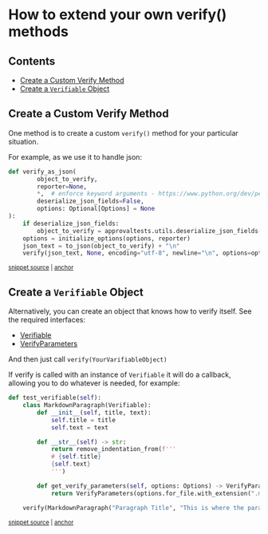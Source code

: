 # How to extend your own verify() methods

<!-- toc -->
## Contents

  * [Create a Custom Verify Method](#create-a-custom-verify-method)
  * [Create a `Verifiable` Object](#create-a-verifiable-object)<!-- endToc -->

## Create a Custom Verify Method

One method is to create a custom `verify()` method for your particular situation.

For example, as we use it to handle json:

<!-- snippet: verify_as_json -->
<a id='snippet-verify_as_json'></a>
```py
def verify_as_json(
        object_to_verify,
        reporter=None,
        *,  # enforce keyword arguments - https://www.python.org/dev/peps/pep-3102/
        deserialize_json_fields=False,
        options: Optional[Options] = None
):
    if deserialize_json_fields:
        object_to_verify = approvaltests.utils.deserialize_json_fields(object_to_verify)
    options = initialize_options(options, reporter)
    json_text = to_json(object_to_verify) + "\n"
    verify(json_text, None, encoding="utf-8", newline="\n", options=options)
```
<sup><a href='/approvaltests/approvals.py#L190-L205' title='Snippet source file'>snippet source</a> | <a href='#snippet-verify_as_json' title='Start of snippet'>anchor</a></sup>
<!-- endSnippet -->

## Create a `Verifiable` Object

Alternatively, you can create an object that knows how to verify itself. 
See the required interfaces: 
* [Verifiable](https://github.com/approvals/ApprovalTests.Python/blob/main/approvaltests/core/verifiable.py#L7-L10)
* [VerifyParameters](https://github.com/approvals/ApprovalTests.Python/blob/main/approvaltests/core/verify_parameters.py)

And then just call `verify(YourVarifiableObject)`

If verify is called with an instance of `Verifiable` it will do a callback, allowing you to do whatever is needed,
for example:

<!-- snippet: verifiable_object_example -->
<a id='snippet-verifiable_object_example'></a>
```py
def test_verifiable(self):
    class MarkdownParagraph(Verifiable):
        def __init__(self, title, text):
            self.title = title
            self.text = text

        def __str__(self) -> str:
            return remove_indentation_from(f''' 
            # {self.title}
            {self.text}
            ''')

        def get_verify_parameters(self, options: Options) -> VerifyParameters:
            return VerifyParameters(options.for_file.with_extension(".md"))

    verify(MarkdownParagraph("Paragraph Title", "This is where the paragraph text is."))
```
<sup><a href='/tests/test_verify.py#L282-L299' title='Snippet source file'>snippet source</a> | <a href='#snippet-verifiable_object_example' title='Start of snippet'>anchor</a></sup>
<!-- endSnippet -->
  
